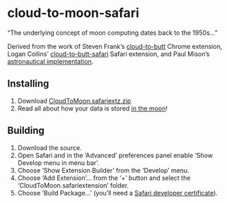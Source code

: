 # cloud-to-moon-safari

“The underlying concept of moon computing dates back to the 1950s…”

Derived from the work of Steven Frank’s [cloud-to-butt](https://github.com/panicsteve/cloud-to-butt) Chrome extension, Logan Collins’ [cloud-to-butt-safari](https://github.com/logancollins/cloud-to-butt-safari) Safari extension, and Paul Mison’s [astronautical implementation](https://github.com/blech/cloud-to-moon).


## Installing

1. Download [CloudToMoon.safariextz.zip](https://github.com/everycopy/cloud-to-moon-safari/blob/master/CloudToMoon.safariextz.zip?raw=true)
2. Read all about how your data is stored [in the moon](http://en.wikipedia.org/wiki/Cloud_computing)!


## Building

1. Download the source.
2. Open Safari and in the ‘Advanced’ preferences panel enable ‘Show Develop menu in menu bar’.
3. Choose ‘Show Extension Builder’ from the ‘Develop’ menu.
4. Choose ‘Add Extension’… from the ‘+’ button and select the ‘CloudToMoon.safariextension’ folder.
5. Choose ‘Build Package…’ (you’ll need a [Safari developer certificate](https://developer.apple.com/certificates/index.action#safarilist)).
